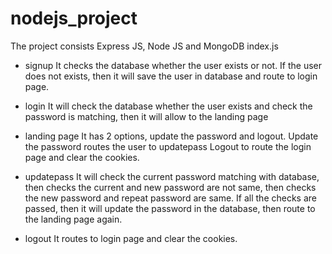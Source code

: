 # nodejs_project
The project consists Express JS, Node JS and MongoDB
 index.js
 - signup
    It checks the database whether the user exists or not. If the user does not exists, then it will save the user in database and route to login page.

 - login
    It will check the database whether the user exists and check the password is matching, then it will allow to the landing page

 - landing page
    It has 2 options, update the password and logout.
    Update the password routes the user to updatepass
    Logout to route the login page and clear the cookies.

 - updatepass
    It will check the current password matching with database, then checks the current and new password are not same, then checks the new password and repeat password are same. If all the checks are passed, then it will update the password in the database, then route to the landing page again.

 - logout
    It routes to login page and clear the cookies.